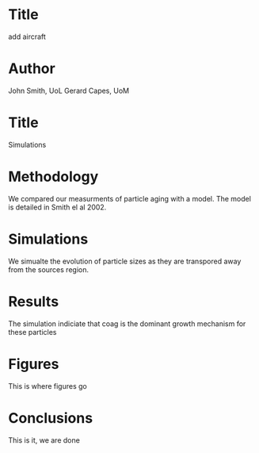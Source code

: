 
# Title
add aircraft

# Author

John Smith, UoL
Gerard Capes, UoM
 

# Title 
Simulations

# Methodology
We compared our measurments of particle aging with a model. 
The model is detailed in Smith el al 2002. 


# Simulations
We simualte the evolution of particle sizes as they are transpored away from the sources region. 


# Results
The simulation indiciate that coag is the dominant growth mechanism for these particles

# Figures 
This is where figures go

# Conclusions
This is it, we are done
